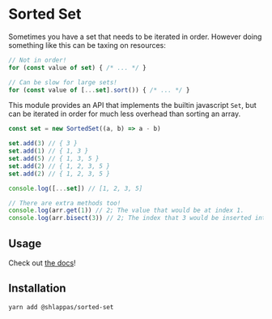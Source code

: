 # Sorted Set

Sometimes you have a set that needs to be iterated in order. However doing
something like this can be taxing on resources:

```js
// Not in order!
for (const value of set) { /* ... */ }

// Can be slow for large sets!
for (const value of [...set].sort()) { /* ... */ }
```

This module provides an API that implements the builtin javascript `Set`, but
can be iterated in order for much less overhead than sorting an array.

```js
const set = new SortedSet((a, b) => a - b)

set.add(3) // { 3 }
set.add(1) // { 1, 3 }
set.add(5) // { 1, 3, 5 }
set.add(2) // { 1, 2, 3, 5 }
set.add(2) // { 1, 2, 3, 5 }

console.log([...set]) // [1, 2, 3, 5]

// There are extra methods too!
console.log(arr.get(1)) // 2; The value that would be at index 1.
console.log(arr.bisect(3)) // 2; The index that 3 would be inserted into.
```

## Usage

Check out [the docs](http://shlappas.com/sorted-set.js/modules.html)!

## Installation

```bash
yarn add @shlappas/sorted-set
```